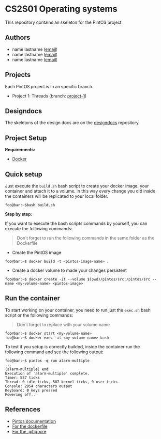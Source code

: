 CS2S01 Operating systems 
=======================

This repository contains an skeleton for the PintOS project.

## Authors

- name lastname ([email](email))
- name lastname ([email](email))
- name lastname ([email](email))

## Projects

Each PintOS project is in an specific branch.
- Project 1: Threads (branch: [project-1](<link to the branch>))

## Designdocs

The skeletons of the design docs are on the [designdocs](https://github.com/CS2S01-UTEC/pintos-designdocs) repository.

## Project Setup

**Requirements:**
- [Docker](https://docs.docker.com/get-docker/)

## Quick setup

Just execute the `build.sh` bash script to create your docker image, your container and attach it to a volume. In this way every change you did inside the containers will be replicated to your local folder.

```
foo@bar:~$bash build.sh
```

**Step by step:**

If you want to execute the bash scripts commands by yourself, you can execute the following commands:

> Don't forget to run the following commands in the same folder as the Dockerfile

- Create the PintOS image

```console
foo@bar:~$ docker build -t <pintos-image-name> .
```

- Create a docker volume to made your changes persistent

```console
foo@bar:~$ docker create -it --volume $(pwd)/pintos/src:/pintos/src --name <my-volume-name> <pintos-image>
```

## Run the container

To start working on your container, you need to run just the `exec.sh` bash script or the following commands:

> Don't forget to replace <my-volume-name> with your volume name

```console
foo@bar:~$ docker start <my-volume-name>
foo@bar:~$ docker exec -it <my-volume-name> bash
```

To test if you setup is correctly builded, inside the container run the following command and see the following output:

```console
foo@bar:~$ pintos -q run alarm-multiple
...
(alarm-multiple) end
Execution of 'alarm-multiple' complete.
Timer: 587 ticks
Thread: 0 idle ticks, 587 kernel ticks, 0 user ticks
Console: 2954 characters output
Keyboard: 0 keys pressed
Powering off..
```


## References

- [Pintos documentation](https://www.scs.stanford.edu/21wi-cs140/pintos/pintos.html#SEC_Top)
- [For the dockerfile](https://github.com/JohnStarich/docker-pintos)
- [For the .gitignore](https://github.com/Berkeley-CS162/group0/blob/master/.gitignore)

